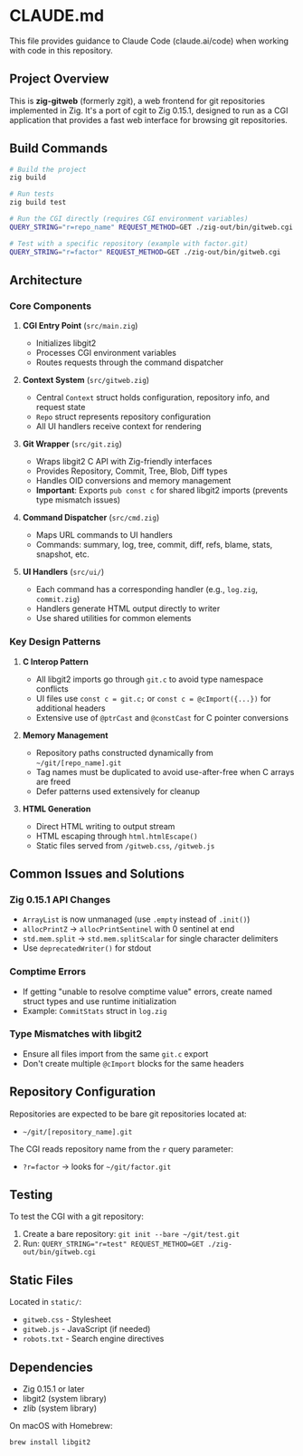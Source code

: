 # CLAUDE.md

This file provides guidance to Claude Code (claude.ai/code) when working with code in this repository.

## Project Overview

This is **zig-gitweb** (formerly zgit), a web frontend for git repositories implemented in Zig. It's a port of cgit to Zig 0.15.1, designed to run as a CGI application that provides a fast web interface for browsing git repositories.

## Build Commands

```bash
# Build the project
zig build

# Run tests
zig build test

# Run the CGI directly (requires CGI environment variables)
QUERY_STRING="r=repo_name" REQUEST_METHOD=GET ./zig-out/bin/gitweb.cgi

# Test with a specific repository (example with factor.git)
QUERY_STRING="r=factor" REQUEST_METHOD=GET ./zig-out/bin/gitweb.cgi
```

## Architecture

### Core Components

1. **CGI Entry Point** (`src/main.zig`)
   - Initializes libgit2
   - Processes CGI environment variables
   - Routes requests through the command dispatcher

2. **Context System** (`src/gitweb.zig`)
   - Central `Context` struct holds configuration, repository info, and request state
   - `Repo` struct represents repository configuration
   - All UI handlers receive context for rendering

3. **Git Wrapper** (`src/git.zig`)
   - Wraps libgit2 C API with Zig-friendly interfaces
   - Provides Repository, Commit, Tree, Blob, Diff types
   - Handles OID conversions and memory management
   - **Important**: Exports `pub const c` for shared libgit2 imports (prevents type mismatch issues)

4. **Command Dispatcher** (`src/cmd.zig`)
   - Maps URL commands to UI handlers
   - Commands: summary, log, tree, commit, diff, refs, blame, stats, snapshot, etc.

5. **UI Handlers** (`src/ui/`)
   - Each command has a corresponding handler (e.g., `log.zig`, `commit.zig`)
   - Handlers generate HTML output directly to writer
   - Use shared utilities for common elements

### Key Design Patterns

1. **C Interop Pattern**
   - All libgit2 imports go through `git.c` to avoid type namespace conflicts
   - UI files use `const c = git.c;` or `const c = @cImport({...})` for additional headers
   - Extensive use of `@ptrCast` and `@constCast` for C pointer conversions

2. **Memory Management**
   - Repository paths constructed dynamically from `~/git/[repo_name].git`
   - Tag names must be duplicated to avoid use-after-free when C arrays are freed
   - Defer patterns used extensively for cleanup

3. **HTML Generation**
   - Direct HTML writing to output stream
   - HTML escaping through `html.htmlEscape()`
   - Static files served from `/gitweb.css`, `/gitweb.js`

## Common Issues and Solutions

### Zig 0.15.1 API Changes
- `ArrayList` is now unmanaged (use `.empty` instead of `.init()`)
- `allocPrintZ` → `allocPrintSentinel` with 0 sentinel at end
- `std.mem.split` → `std.mem.splitScalar` for single character delimiters
- Use `deprecatedWriter()` for stdout

### Comptime Errors
- If getting "unable to resolve comptime value" errors, create named struct types and use runtime initialization
- Example: `CommitStats` struct in `log.zig`

### Type Mismatches with libgit2
- Ensure all files import from the same `git.c` export
- Don't create multiple `@cImport` blocks for the same headers

## Repository Configuration

Repositories are expected to be bare git repositories located at:
- `~/git/[repository_name].git`

The CGI reads repository name from the `r` query parameter:
- `?r=factor` → looks for `~/git/factor.git`

## Testing

To test the CGI with a git repository:
1. Create a bare repository: `git init --bare ~/git/test.git`
2. Run: `QUERY_STRING="r=test" REQUEST_METHOD=GET ./zig-out/bin/gitweb.cgi`

## Static Files

Located in `static/`:
- `gitweb.css` - Stylesheet
- `gitweb.js` - JavaScript (if needed)
- `robots.txt` - Search engine directives

## Dependencies

- Zig 0.15.1 or later
- libgit2 (system library)
- zlib (system library)

On macOS with Homebrew:
```bash
brew install libgit2
```